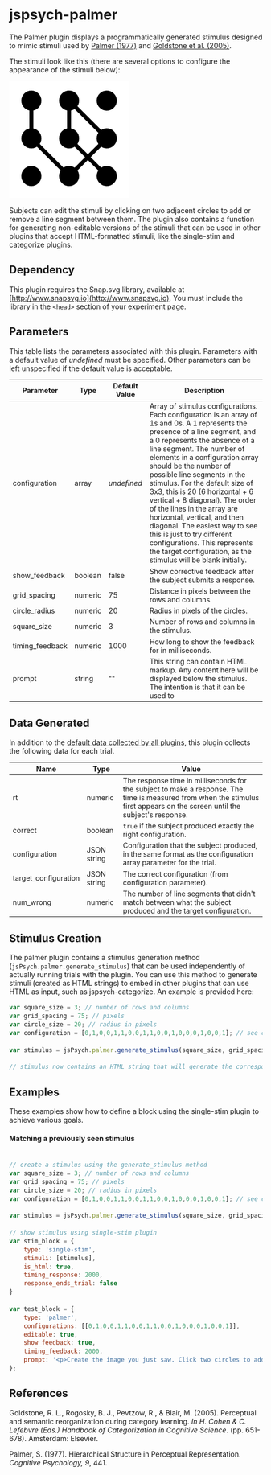 # jspsych-palmer

The Palmer plugin displays a programmatically generated stimulus designed to mimic stimuli used by [Palmer (1977)](jspsych-palmer.md#references) and [Goldstone et al. (2005)](jspsych-palmer.md#references).

The stimuli look like this (there are several options to configure the appearance of the stimuli below):

![Sample stimulus](/img/palmer_stim.png)

Subjects can edit the stimuli by clicking on two adjacent circles to add or remove a line segment between them. The plugin also contains a function for generating non-editable versions of the stimuli that can be used in other plugins that accept HTML-formatted stimuli, like the single-stim and categorize plugins.

## Dependency

This plugin requires the Snap.svg library, available at [http://www.snapsvg.io](http://www.snapsvg.io). You must include the library in the `<head>` section of your experiment page.

## Parameters

This table lists the parameters associated with this plugin. Parameters with a default value of *undefined* must be specified. Other parameters can be left unspecified if the default value is acceptable.

Parameter | Type | Default Value | Description
----------|------|---------------|------------
configuration | array | *undefined* | Array of stimulus configurations. Each configuration is an array of 1s and 0s. A 1 represents the presence of a line segment, and a 0 represents the absence of a line segment. The number of elements in a configuration array should be the number of possible line segments in the stimulus. For the default size of 3x3, this is 20 (6 horizontal + 6 vertical + 8 diagonal). The order of the lines in the array are horizontal, vertical, and then diagonal. The easiest way to see this is just to try different configurations. This represents the target configuration, as the stimulus will be blank initially.
show_feedback | boolean | false | Show corrective feedback after the subject submits a response.
grid_spacing | numeric | 75 | Distance in pixels between the rows and columns.
circle_radius | numeric | 20 | Radius in pixels of the circles.
square_size | numeric | 3 | Number of rows and columns in the stimulus.
timing_feedback | numeric | 1000 | How long to show the feedback for in milliseconds.
prompt | string | "" | This string can contain HTML markup. Any content here will be displayed below the stimulus. The intention is that it can be used to

## Data Generated

In addition to the [default data collected by all plugins](overview#datacollectedbyplugins), this plugin collects the following data for each trial.

Name | Type | Value
-----|------|------
rt | numeric | The response time in milliseconds for the subject to make a response. The time is measured from when the stimulus first appears on the screen until the subject's response.
correct | boolean | `true` if the subject produced exactly the right configuration.
configuration | JSON string | Configuration that the subject produced, in the same format as the configuration array parameter for the trial.
target_configuration | JSON string | The correct configuration (from configuration parameter).
num_wrong | numeric | The number of line segments that didn't match between what the subject produced and the target configuration.

## Stimulus Creation

The palmer plugin contains a stimulus generation method (`jsPsych.palmer.generate_stimulus`) that can be used independently of actually running trials with the plugin. You can use this method to generate stimuli (created as HTML strings) to embed in other plugins that can use HTML as input, such as jspsych-categorize. An example is provided here:

```javascript
var square_size = 3; // number of rows and columns
var grid_spacing = 75; // pixels
var circle_size = 20; // radius in pixels
var configuration = [0,1,0,0,1,1,0,0,1,1,0,0,1,0,0,0,1,0,0,1]; // see definition above

var stimulus = jsPsych.palmer.generate_stimulus(square_size, grid_spacing, circle_size, configuration);

// stimulus now contains an HTML string that will generate the corresponding stimulus.
```

## Examples

These examples show how to define a block using the single-stim plugin to achieve various goals.

#### Matching a previously seen stimulus

```javascript

// create a stimulus using the generate_stimulus method
var square_size = 3; // number of rows and columns
var grid_spacing = 75; // pixels
var circle_size = 20; // radius in pixels
var configuration = [0,1,0,0,1,1,0,0,1,1,0,0,1,0,0,0,1,0,0,1]; // see definition above

var stimulus = jsPsych.palmer.generate_stimulus(square_size, grid_spacing, circle_size, configuration);

// show stimulus using single-stim plugin
var stim_block = {
	type: 'single-stim',
	stimuli: [stimulus],
	is_html: true,
	timing_response: 2000,
	response_ends_trial: false
}

var test_block = {
    type: 'palmer',
    configurations: [[0,1,0,0,1,1,0,0,1,1,0,0,1,0,0,0,1,0,0,1]],
    editable: true,
    show_feedback: true,
    timing_feedback: 2000,
    prompt: '<p>Create the image you just saw. Click two circles to add or remove a line between them. Click submit when you are done.</p>'
};
```

## References

Goldstone, R. L., Rogosky, B. J., Pevtzow, R., & Blair, M. (2005). Perceptual and semantic reorganization during category learning. _In H. Cohen & C. Lefebvre (Eds.) Handbook of Categorization in Cognitive Science_. (pp. 651-678). Amsterdam: Elsevier.

Palmer, S. (1977). Hierarchical Structure in Perceptual Representation. _Cognitive Psychology, 9_, 441.
